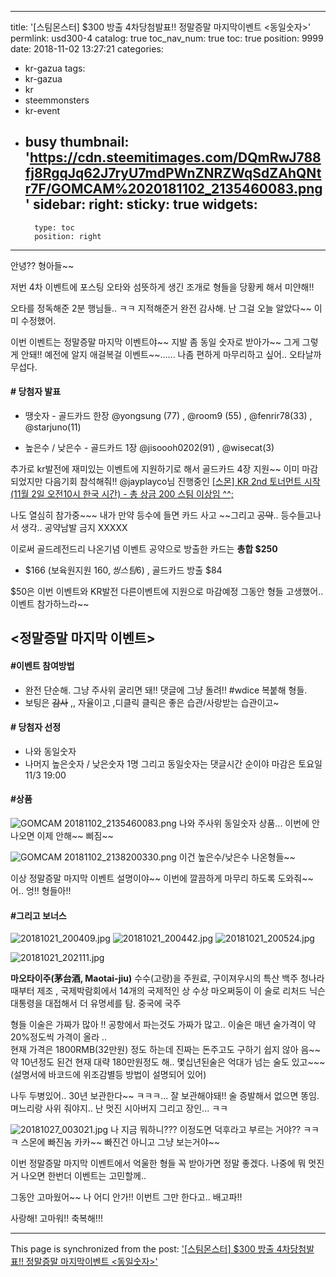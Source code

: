 
---
title: '[스팀몬스터] $300 방출 4차당첨발표!!   정말증말 마지막이벤트  <동일숫자>'
permlink: usd300-4
catalog: true
toc_nav_num: true
toc: true
position: 9999
date: 2018-11-02 13:27:21
categories:
- kr-gazua
tags:
- kr-gazua
- kr
- steemmonsters
- kr-event
- busy
thumbnail: 'https://cdn.steemitimages.com/DQmRwJ788fj8RgqJq62J7ryU7mdPWnZNRZWqSdZAhQNtr7F/GOMCAM%2020181102_2135460083.png'
sidebar:
    right:
        sticky: true
widgets:
    -
        type: toc
        position: right
---


안녕?? 형아들~~

저번 4차 이벤트에 포스팅 오타와  섬뜻하게 생긴 조개로
형들을 당황케 해서 미얀해!!

오타를 정독해준 2분 행님들.. ㅋㅋ 지적해준거 완전 감사해.
난 그걸 오늘 알았다~~ 이미 수정했어.

이번 이벤트는 정말증말 마지막 이벤트야~~
지발 좀  동일 숫자로 받아가~~ 그게 그렇게 안돼!!
예전에 알지 애걸복걸 이벤트~~......
나좀 편하게 마무리하고 싶어.. 오타날까 무섭다.

#### # 당첨자 발표
 - 땡숫자 -  골드카드 한장
   @yongsung (77) , @room9 (55) , @fenrir78(33) , @starjuno(11) 

- 높은수 / 낮은수  -  골드카드 1장
   @jisoooh0202(91) , @wisecat(3)
   

추가로 kr발전에 재미있는 이벤트에 지원하기로 해서
골드카드 4장 지원~~ 이미 마감되었지만 다음기회 참석해줘!!
@jayplayco님 진행중인
 [[스몬] KR 2nd 토너먼트 시작 (11월 2일 오전10시 한국 시간) - 총 상금 200 스팀 이상임 ^^;](https://steemit.com/dclick/@jayplayco/-kr-2nd-11-2-10--1541030977267)

나도 열심히 참가중~~~ 내가 만약 등수에 들면 카드 사고 ~~그리고  ~~공약~~.. 
등수들고나서 생각.. 공약남발 금지 XXXXX

이로써 골드레전드리 나온기념 이벤트 공약으로 
방출한 카드는 **총합 $250** 
- $166 (보육원지원 $160 , 씽스팀$6) , 골드카드 방출 $84

$50은 이번 이벤트와  KR발전 다른이벤트에 지원으로 마감예정
그동안 형들 고생했어.. 이벤트 참가하느라~~


## <정말증말 마지막 이벤트>
#### #이벤트 참여방법
- 완전 단순해. 그냥 주사위 굴리면 돼!!  댓글에 그냥 돌려!! #wdice 복붙해 형들.
- 보팅은 ~~감사~~ ,, 자율이고 ,디클릭 클릭은 좋은 습관/사랑받는 습관이고~

#### # 당첨자 선정
- 나와 동일숫자 
- 나머지 높은숫자 / 낮은숫자 1명
그리고 동일숫자는  댓글시간 순이야
마감은 토요일 11/3 19:00

#### #상품
![GOMCAM 20181102_2135460083.png](https://cdn.steemitimages.com/DQmRwJ788fj8RgqJq62J7ryU7mdPWnZNRZWqSdZAhQNtr7F/GOMCAM%2020181102_2135460083.png)
나와 주사위 동일숫자 상품... 이번에 안나오면 이제 안해~~ 삐짐~~

![GOMCAM 20181102_2138200330.png](https://cdn.steemitimages.com/DQmdWnvCrpEt3XC5TvuBG76rnuwDy852EUrGg2ALJNcuSUr/GOMCAM%2020181102_2138200330.png)
이건 높은수/낮은수 나온형들~~

이상 정말증말 마지막 이벤트 설명이야~~
이번에 깔끔하게 마무리 하도록 도와줘~~ 어.. 엉!! 형들아!!

#### #그리고 보너스

![20181021_200409.jpg](https://steemitimages.com/600x600/https://cdn.steemitimages.com/DQmXX8mapQjWo6tCWahjmTX6ehm8k6VPpieUrPHSkPVovZP/20181021_200409.jpg)
![20181021_200442.jpg](https://steemitimages.com/400x400/https://cdn.steemitimages.com/DQmP5tfEyAc3SZSbDKKF3BX3nu1YBcHsJVMpLq6BncBp7hb/20181021_200442.jpg) ![20181021_200524.jpg](https://steemitimages.com/400x400/https://cdn.steemitimages.com/DQmdTWw4vUYL4H7hedPrDqYFWV1MoeW3vk7fsuQNQqgzqDN/20181021_200524.jpg)

![20181021_202111.jpg](https://steemitimages.com/400x400/https://cdn.steemitimages.com/DQmWeNTLsJ5HawEqVZMz3mexikiKHXKJRLxxM9QoaovPLoU/20181021_202111.jpg)

**마오타이주(茅台酒, Maotai-jiu)**  수수(고량)을 주원료, 구이져우시의 특산 백주
청나라때부터 제조 , 국제박람회에서 14개의 국제적인 상 수상
 마오쩌둥이 이 술로 리처드 닉슨 대통령을 대접해서 더 유명세를 탐. 중국에 국주

형들 이술은 가짜가 많아 !!  공항에서 파는것도 가짜가 많고..
이술은 매년 술가격이 약 20%정도씩 가격이 올라 ..  
현재 가격은 1800RMB(32만원) 정도 하는데 진짜는 돈주고도 구하기 쉽지 않아
음~~ 약 10년정도 된건 현재 대략 180만원정도 해..
몇십년된술은 억대가 넘는 술도 있고~~~ 
(설명서에 바코드에 위조감별등 방법이 설명되어 있어)

나두 두병있어.. 30년 보관한다~~ ㅋㅋㅋ... 잘 보관해야돼!! 술 증발해서 없으면  똥임.
며느리랑 사위 줘야지.. 난 멋진 시아버지 그리고 장인... ㅋㅋ 

![20181027_003021.jpg](https://cdn.steemitimages.com/DQmdJFAFREeviT8NRWndENVXmGXhDkScwAMaoc1ZamgTw65/20181027_003021.jpg)
나 지금 뭐하니??? 이정도면 덕후라고 부르는 거야??  ㅋㅋㅋ
스몬에 빠진놈 카카~~ 빠진건 아니고 그냥 보는거야~~

이번 정말증말 마지막 이벤트에서 억울한 형들 꼭 받아가면 정말 좋겠다.
나중에 뭐 멋진거 나오면 한번더 이벤트는 고민할께..

그동안 고마웠어~~ 나 어디 안가!! 이번트 그만 한다고.. 배고파!!

사랑해! 고마워!! 축복해!!!

- - -

This page is synchronized from the post: ['[스팀몬스터] $300 방출 4차당첨발표!!   정말증말 마지막이벤트  <동일숫자>'](https://steemit.com/@kibumh/usd300-4)
